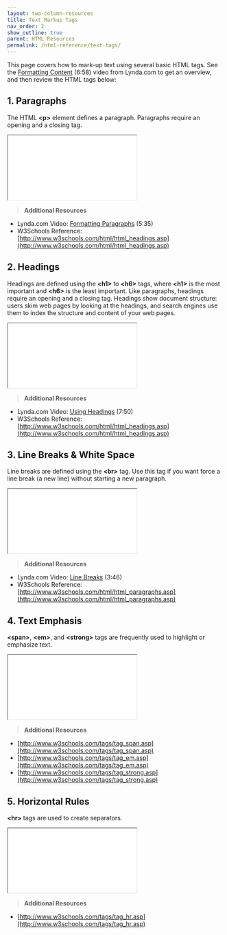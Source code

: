 ```yaml
---
layout: two-column-resources
title: Text Markup Tags
nav_order: 2
show_outline: true
parent: HTML Resources
permalink: /html-reference/text-tags/
---
```


This page covers how to mark-up text using several basic HTML tags. See the [Formatting Content](http://www.lynda.com/HTML-tutorials/Formatting-content-HTML/170427/196141-4.html) (6:58) video from Lynda.com to get an overview, and then review the HTML tags below:

## 1. Paragraphs
The HTML **&lt;p&gt;** element defines a paragraph. Paragraphs require an opening and a closing tag.

<iframe src="//codepen.io/vanwars/embed/ZOLxOP/?theme-id=18654&default-tab=html,result" allowfullscreen="true" class="codepen-frame"></iframe>


> **Additional Resources**
* Lynda.com Video: [Formatting Paragraphs](http://www.lynda.com/HTML-tutorials/Formatting-paragraphs/170427/196143-4.html) (5:35)
* W3Schools Reference: [http://www.w3schools.com/html/html_headings.asp](http://www.w3schools.com/html/html_headings.asp)

## 2. Headings
Headings are defined using the **&lt;h1&gt;** to **&lt;h6&gt;** tags, where **&lt;h1&gt;** is the most important and **&lt;h6&gt;** is the least important. Like paragraphs, headings require an opening and a closing tag. Headings show document structure: users skim web pages by looking at the headings, and search engines use them to index the structure and content of your web pages.

<iframe src="//codepen.io/vanwars/embed/BzprzJ/?theme-id=18654&default-tab=html,result" allowfullscreen="true" class="codepen-frame"></iframe>

> **Additional Resources**
* Lynda.com Video: [Using Headings](http://www.lynda.com/HTML-tutorials/Using-headings/170427/196142-4.html) (7:50)
* W3Schools Reference: [http://www.w3schools.com/html/html_headings.asp](http://www.w3schools.com/html/html_headings.asp)

## 3. Line Breaks & White Space
Line breaks are defined using the **&lt;br&gt;** tag. Use this tag if you want force a line break (a new line) without starting a new paragraph.

<iframe src="//codepen.io/vanwars/embed/XKpQNN/?theme-id=18654&default-tab=html,result" allowfullscreen="true" class="codepen-frame"></iframe>

> **Additional Resources**
* Lynda.com Video: [Line Breaks](http://www.lynda.com/HTML-tutorials/Controlling-line-breaks/170427/196144-4.html) (3:46)
* W3Schools Reference: [http://www.w3schools.com/html/html_paragraphs.asp](http://www.w3schools.com/html/html_paragraphs.asp)

## 4. Text Emphasis
**&lt;span&gt;**, **&lt;em&gt;**, and **&lt;strong&gt;** tags are frequently used to highlight or emphasize text.

<iframe src="//codepen.io/vanwars/embed/JKEVby/?theme-id=18654&default-tab=html,result" allowfullscreen="true" class="codepen-frame"></iframe>

> **Additional Resources**
* [http://www.w3schools.com/tags/tag_span.asp](http://www.w3schools.com/tags/tag_span.asp)
* [http://www.w3schools.com/tags/tag_em.asp](http://www.w3schools.com/tags/tag_em.asp)
* [http://www.w3schools.com/tags/tag_strong.asp](http://www.w3schools.com/tags/tag_strong.asp)

## 5. Horizontal Rules
**&lt;hr&gt;** tags are used to create separators.

<iframe src="//codepen.io/vanwars/embed/PzWgWX/?theme-id=18654&default-tab=html,result" allowfullscreen="true" class="codepen-frame"></iframe>


> **Additional Resources**
* [http://www.w3schools.com/tags/tag_hr.asp](http://www.w3schools.com/tags/tag_hr.asp)
